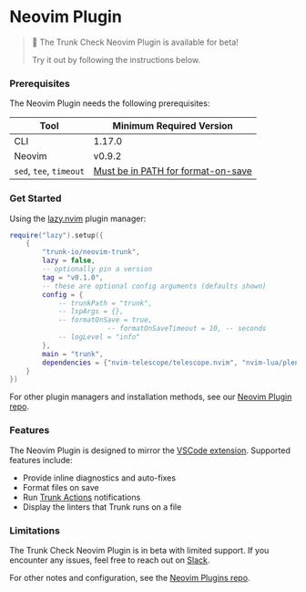 # Neovim Plugin

> 📘 The Trunk Check Neovim Plugin is available for beta!
>
> Try it out by following the instructions below.

### Prerequisites

The Neovim Plugin needs the following prerequisites:

| Tool                    | Minimum Required Version                                                                     |
| ----------------------- | -------------------------------------------------------------------------------------------- |
| CLI                     | 1.17.0                                                                                       |
| Neovim                  | v0.9.2                                                                                       |
| `sed`, `tee`, `timeout` | [Must be in PATH for format-on-save](https://github.com/trunk-io/neovim-trunk#prerequisites) |

### Get Started

Using the [lazy.nvim](https://github.com/folke/lazy.nvim#readme) plugin manager:

```lua
require("lazy").setup({
	{
		"trunk-io/neovim-trunk",
		lazy = false,
		-- optionally pin a version
		tag = "v0.1.0",
		-- these are optional config arguments (defaults shown)
		config = {
			-- trunkPath = "trunk",
			-- lspArgs = {},
			-- formatOnSave = true,
                        -- formatOnSaveTimeout = 10, -- seconds
			-- logLevel = "info"
		},
		main = "trunk",
		dependencies = {"nvim-telescope/telescope.nvim", "nvim-lua/plenary.nvim"}
	}
})
```

For other plugin managers and installation methods, see our [Neovim Plugin repo](https://github.com/trunk-io/neovim-trunk#installation).

### Features

The Neovim Plugin is designed to mirror the [VSCode extension](vs-code.md). Supported features include:

* Provide inline diagnostics and auto-fixes
* Format files on save
* Run [Trunk Actions](../actions/) notifications
* Display the linters that Trunk runs on a file

### Limitations

The Trunk Check Neovim Plugin is in beta with limited support. If you encounter any issues, feel free to reach out on [Slack](https://slack.trunk.io).

For other notes and configuration, see the [Neovim Plugins repo](https://github.com/trunk-io/neovim-trunk#trunk-check-neovim-plugin).
